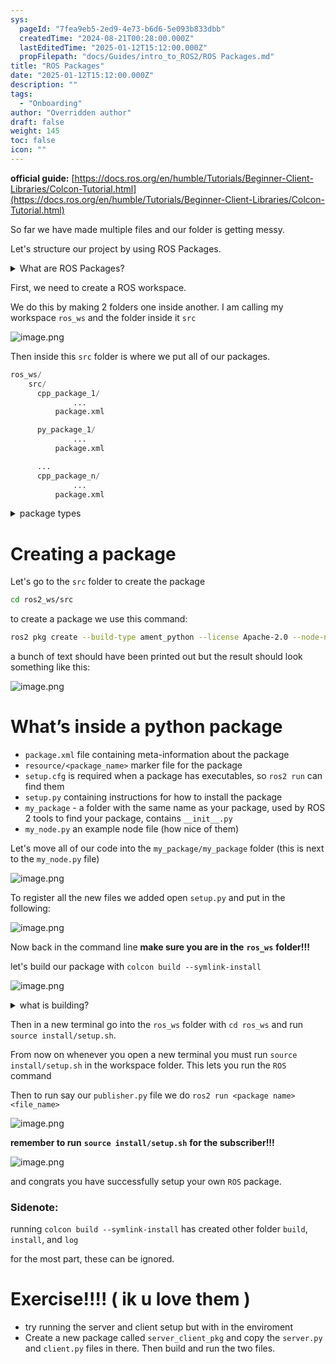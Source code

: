 ```yaml
---
sys:
  pageId: "7fea9eb5-2ed9-4e73-b6d6-5e093b833dbb"
  createdTime: "2024-08-21T00:28:00.000Z"
  lastEditedTime: "2025-01-12T15:12:00.000Z"
  propFilepath: "docs/Guides/intro_to_ROS2/ROS Packages.md"
title: "ROS Packages"
date: "2025-01-12T15:12:00.000Z"
description: ""
tags:
  - "Onboarding"
author: "Overridden author"
draft: false
weight: 145
toc: false
icon: ""
---
```


**official guide:** [https://docs.ros.org/en/humble/Tutorials/Beginner-Client-Libraries/Colcon-Tutorial.html](https://docs.ros.org/en/humble/Tutorials/Beginner-Client-Libraries/Colcon-Tutorial.html)

So far we have made multiple files and our folder is getting messy.

Let's structure our project by using ROS Packages.

<details>

<summary>What are ROS Packages?</summary>

ROS Packages are, as the name implies, packages of code that are highly sharable between ROS developers.

They consist of a folder, `package.xml` file, and source code

```python
      cpp_package_1/
		      ... imagine much code files here ..
          package.xml
```

</details>

First, we need to create a ROS workspace.

We do this by making 2 folders one inside another. I am calling my workspace `ros_ws` and the folder inside it `src`

![image.png](https://prod-files-secure.s3.us-west-2.amazonaws.com/d518164a-d88e-44d1-a4ee-3adb3bd8bce0/70706947-fd18-4537-a67b-e12946812d31/image.png?X-Amz-Algorithm=AWS4-HMAC-SHA256&X-Amz-Content-Sha256=UNSIGNED-PAYLOAD&X-Amz-Credential=ASIAZI2LB4664A5JTN7W%2F20250514%2Fus-west-2%2Fs3%2Faws4_request&X-Amz-Date=20250514T181138Z&X-Amz-Expires=3600&X-Amz-Security-Token=IQoJb3JpZ2luX2VjEGIaCXVzLXdlc3QtMiJGMEQCIG29YlKLhoM1bcdakgmO7MFt6ZzlVG1UVdaVKWvdT7jzAiB3M%2B1Co%2F0iFduxMD2Gz2LayIM76IyhBefaOcHG4yO74yr%2FAwgaEAAaDDYzNzQyMzE4MzgwNSIMqnGPeOWDKPQy1ZWIKtwDWbmpPf6NgUNmkHvSk19jQQGEdFaFVFNZmK0sHm22OJ%2F9iM53QgGuxeMG8i%2BH3VtSoPUWIoygv1EUnb6X1L%2F1i%2FAsxkz02U79mUSrNbf68BkuvCztYOtpUGyzQcRiPaVSgn6KxC8zmj%2B5Uzyq73%2FDokg9JEV97SkUewRBTQf3AinfDrIWcdlZtGrxh2aPu3ABfSio2lrDz1XMzJuQHacvwM2Y90HFPUGFFpkHS75q4hPsJjWUJ7qqLQ2uey4ydTqzTajejoYNTtopX2FmY%2BWmBv1V8uM%2F4iQqqlMtf6QUwn8tPwQyIcbQkoMGrn9TW9B22vLlSH%2FtQZAe4JW6oysb7DKiqWvhlATUK0AXrDnfGNUcCqpvxCUHrC6A6P6whZ0OPl13cD4lCpFUDUjUCgM6tOO1%2FjDrFDa%2ByRogvs4Xw0fOfQ%2FXDofqVB2k9lsUmLf%2BwqVRfsFjZoywz45FYLQ1cL7aEN1GCJCw8sQCt%2FYwXXmBZEmso%2FwGASbCuA9MLWbX7l2iRtHz4tnQ%2Fcm6jhcUzGPj05fRAvQ5czALXh%2BXKxHD74c0xekWRwXDOX1UOPjzgym%2FrzI0mU8n2Eym0WEliLj4bEZ5zyabmDhpSb5HYTIl4uAnEiektjVFLAIwlqOTwQY6pgF9Wexw%2Brwfcwi7QZmkxMIWvTG9KWbePDwEu6%2F2QKuHuPYHzHGmR2sXpRAZ%2BYMMIqzbyK1W1G6worQlfsCZgm2URsCfglCBSErBxYwyYQ1ARTDDv2XzrZ0EPxWUFKWX8TtTNSJYIAFDQZw8gJDXNGx46xqn5m38WqG4TUXkT6Uj9GridE%2FnBXSIJN6p4nt32h%2FWaSePdD%2F7eJ1FgJlFMMngE2m1y7Xv&X-Amz-Signature=08814f6c991d85d86f20f769b05bcf3d347852fa7c4983bcf807870a7591ccac&X-Amz-SignedHeaders=host&x-id=GetObject)

Then inside this `src` folder is where we put all of our packages.

```python
ros_ws/
    src/
      cpp_package_1/
		      ...
          package.xml

      py_package_1/
		      ...
          package.xml

      ...
      cpp_package_n/
		      ...
          package.xml

```

<details>

<summary>package types</summary>

packages can be either `C++` or python.

the intern file structure is different for each but for this guide we will stick to creating python packages

</details>

# Creating a package

Let's go to the `src` folder to create the package

```bash
cd ros2_ws/src
```

to create a package we use this command:

```bash
ros2 pkg create --build-type ament_python --license Apache-2.0 --node-name my_node my_package
```

a bunch of text should have been printed out but the result should look something like this:

![image.png](https://prod-files-secure.s3.us-west-2.amazonaws.com/d518164a-d88e-44d1-a4ee-3adb3bd8bce0/e6cf1e3f-8512-4a3e-b131-079f800bf3e8/image.png?X-Amz-Algorithm=AWS4-HMAC-SHA256&X-Amz-Content-Sha256=UNSIGNED-PAYLOAD&X-Amz-Credential=ASIAZI2LB4664A5JTN7W%2F20250514%2Fus-west-2%2Fs3%2Faws4_request&X-Amz-Date=20250514T181138Z&X-Amz-Expires=3600&X-Amz-Security-Token=IQoJb3JpZ2luX2VjEGIaCXVzLXdlc3QtMiJGMEQCIG29YlKLhoM1bcdakgmO7MFt6ZzlVG1UVdaVKWvdT7jzAiB3M%2B1Co%2F0iFduxMD2Gz2LayIM76IyhBefaOcHG4yO74yr%2FAwgaEAAaDDYzNzQyMzE4MzgwNSIMqnGPeOWDKPQy1ZWIKtwDWbmpPf6NgUNmkHvSk19jQQGEdFaFVFNZmK0sHm22OJ%2F9iM53QgGuxeMG8i%2BH3VtSoPUWIoygv1EUnb6X1L%2F1i%2FAsxkz02U79mUSrNbf68BkuvCztYOtpUGyzQcRiPaVSgn6KxC8zmj%2B5Uzyq73%2FDokg9JEV97SkUewRBTQf3AinfDrIWcdlZtGrxh2aPu3ABfSio2lrDz1XMzJuQHacvwM2Y90HFPUGFFpkHS75q4hPsJjWUJ7qqLQ2uey4ydTqzTajejoYNTtopX2FmY%2BWmBv1V8uM%2F4iQqqlMtf6QUwn8tPwQyIcbQkoMGrn9TW9B22vLlSH%2FtQZAe4JW6oysb7DKiqWvhlATUK0AXrDnfGNUcCqpvxCUHrC6A6P6whZ0OPl13cD4lCpFUDUjUCgM6tOO1%2FjDrFDa%2ByRogvs4Xw0fOfQ%2FXDofqVB2k9lsUmLf%2BwqVRfsFjZoywz45FYLQ1cL7aEN1GCJCw8sQCt%2FYwXXmBZEmso%2FwGASbCuA9MLWbX7l2iRtHz4tnQ%2Fcm6jhcUzGPj05fRAvQ5czALXh%2BXKxHD74c0xekWRwXDOX1UOPjzgym%2FrzI0mU8n2Eym0WEliLj4bEZ5zyabmDhpSb5HYTIl4uAnEiektjVFLAIwlqOTwQY6pgF9Wexw%2Brwfcwi7QZmkxMIWvTG9KWbePDwEu6%2F2QKuHuPYHzHGmR2sXpRAZ%2BYMMIqzbyK1W1G6worQlfsCZgm2URsCfglCBSErBxYwyYQ1ARTDDv2XzrZ0EPxWUFKWX8TtTNSJYIAFDQZw8gJDXNGx46xqn5m38WqG4TUXkT6Uj9GridE%2FnBXSIJN6p4nt32h%2FWaSePdD%2F7eJ1FgJlFMMngE2m1y7Xv&X-Amz-Signature=de961f801747b7a0fae68bd041bfd0ba0200dda96d3126659d4fa6a269c1cae0&X-Amz-SignedHeaders=host&x-id=GetObject)

# What’s inside a python package

- `package.xml` file containing meta-information about the package
- `resource/<package_name>` marker file for the package
- `setup.cfg` is required when a package has executables, so `ros2 run` can find them
- `setup.py` containing instructions for how to install the package
- `my_package` - a folder with the same name as your package, used by ROS 2 tools to find your package, contains `__init__.py`
- `my_node.py` an example node file (how nice of them)

Let's move all of our code into the `my_package/my_package` folder (this is next to the `my_node.py` file)

![image.png](https://prod-files-secure.s3.us-west-2.amazonaws.com/d518164a-d88e-44d1-a4ee-3adb3bd8bce0/9ce58f11-0da9-4d3e-b86d-506a9685d378/image.png?X-Amz-Algorithm=AWS4-HMAC-SHA256&X-Amz-Content-Sha256=UNSIGNED-PAYLOAD&X-Amz-Credential=ASIAZI2LB4664A5JTN7W%2F20250514%2Fus-west-2%2Fs3%2Faws4_request&X-Amz-Date=20250514T181138Z&X-Amz-Expires=3600&X-Amz-Security-Token=IQoJb3JpZ2luX2VjEGIaCXVzLXdlc3QtMiJGMEQCIG29YlKLhoM1bcdakgmO7MFt6ZzlVG1UVdaVKWvdT7jzAiB3M%2B1Co%2F0iFduxMD2Gz2LayIM76IyhBefaOcHG4yO74yr%2FAwgaEAAaDDYzNzQyMzE4MzgwNSIMqnGPeOWDKPQy1ZWIKtwDWbmpPf6NgUNmkHvSk19jQQGEdFaFVFNZmK0sHm22OJ%2F9iM53QgGuxeMG8i%2BH3VtSoPUWIoygv1EUnb6X1L%2F1i%2FAsxkz02U79mUSrNbf68BkuvCztYOtpUGyzQcRiPaVSgn6KxC8zmj%2B5Uzyq73%2FDokg9JEV97SkUewRBTQf3AinfDrIWcdlZtGrxh2aPu3ABfSio2lrDz1XMzJuQHacvwM2Y90HFPUGFFpkHS75q4hPsJjWUJ7qqLQ2uey4ydTqzTajejoYNTtopX2FmY%2BWmBv1V8uM%2F4iQqqlMtf6QUwn8tPwQyIcbQkoMGrn9TW9B22vLlSH%2FtQZAe4JW6oysb7DKiqWvhlATUK0AXrDnfGNUcCqpvxCUHrC6A6P6whZ0OPl13cD4lCpFUDUjUCgM6tOO1%2FjDrFDa%2ByRogvs4Xw0fOfQ%2FXDofqVB2k9lsUmLf%2BwqVRfsFjZoywz45FYLQ1cL7aEN1GCJCw8sQCt%2FYwXXmBZEmso%2FwGASbCuA9MLWbX7l2iRtHz4tnQ%2Fcm6jhcUzGPj05fRAvQ5czALXh%2BXKxHD74c0xekWRwXDOX1UOPjzgym%2FrzI0mU8n2Eym0WEliLj4bEZ5zyabmDhpSb5HYTIl4uAnEiektjVFLAIwlqOTwQY6pgF9Wexw%2Brwfcwi7QZmkxMIWvTG9KWbePDwEu6%2F2QKuHuPYHzHGmR2sXpRAZ%2BYMMIqzbyK1W1G6worQlfsCZgm2URsCfglCBSErBxYwyYQ1ARTDDv2XzrZ0EPxWUFKWX8TtTNSJYIAFDQZw8gJDXNGx46xqn5m38WqG4TUXkT6Uj9GridE%2FnBXSIJN6p4nt32h%2FWaSePdD%2F7eJ1FgJlFMMngE2m1y7Xv&X-Amz-Signature=fa5b1c4748f8a1a0e73fb5b24b9745adf887d9fafb2af916da65167c00fa2e38&X-Amz-SignedHeaders=host&x-id=GetObject)

To register all the new files we added open `setup.py` and put in the following:

![image.png](https://prod-files-secure.s3.us-west-2.amazonaws.com/d518164a-d88e-44d1-a4ee-3adb3bd8bce0/1cd7c262-4cae-4496-9d75-c178537d24a2/image.png?X-Amz-Algorithm=AWS4-HMAC-SHA256&X-Amz-Content-Sha256=UNSIGNED-PAYLOAD&X-Amz-Credential=ASIAZI2LB4664A5JTN7W%2F20250514%2Fus-west-2%2Fs3%2Faws4_request&X-Amz-Date=20250514T181138Z&X-Amz-Expires=3600&X-Amz-Security-Token=IQoJb3JpZ2luX2VjEGIaCXVzLXdlc3QtMiJGMEQCIG29YlKLhoM1bcdakgmO7MFt6ZzlVG1UVdaVKWvdT7jzAiB3M%2B1Co%2F0iFduxMD2Gz2LayIM76IyhBefaOcHG4yO74yr%2FAwgaEAAaDDYzNzQyMzE4MzgwNSIMqnGPeOWDKPQy1ZWIKtwDWbmpPf6NgUNmkHvSk19jQQGEdFaFVFNZmK0sHm22OJ%2F9iM53QgGuxeMG8i%2BH3VtSoPUWIoygv1EUnb6X1L%2F1i%2FAsxkz02U79mUSrNbf68BkuvCztYOtpUGyzQcRiPaVSgn6KxC8zmj%2B5Uzyq73%2FDokg9JEV97SkUewRBTQf3AinfDrIWcdlZtGrxh2aPu3ABfSio2lrDz1XMzJuQHacvwM2Y90HFPUGFFpkHS75q4hPsJjWUJ7qqLQ2uey4ydTqzTajejoYNTtopX2FmY%2BWmBv1V8uM%2F4iQqqlMtf6QUwn8tPwQyIcbQkoMGrn9TW9B22vLlSH%2FtQZAe4JW6oysb7DKiqWvhlATUK0AXrDnfGNUcCqpvxCUHrC6A6P6whZ0OPl13cD4lCpFUDUjUCgM6tOO1%2FjDrFDa%2ByRogvs4Xw0fOfQ%2FXDofqVB2k9lsUmLf%2BwqVRfsFjZoywz45FYLQ1cL7aEN1GCJCw8sQCt%2FYwXXmBZEmso%2FwGASbCuA9MLWbX7l2iRtHz4tnQ%2Fcm6jhcUzGPj05fRAvQ5czALXh%2BXKxHD74c0xekWRwXDOX1UOPjzgym%2FrzI0mU8n2Eym0WEliLj4bEZ5zyabmDhpSb5HYTIl4uAnEiektjVFLAIwlqOTwQY6pgF9Wexw%2Brwfcwi7QZmkxMIWvTG9KWbePDwEu6%2F2QKuHuPYHzHGmR2sXpRAZ%2BYMMIqzbyK1W1G6worQlfsCZgm2URsCfglCBSErBxYwyYQ1ARTDDv2XzrZ0EPxWUFKWX8TtTNSJYIAFDQZw8gJDXNGx46xqn5m38WqG4TUXkT6Uj9GridE%2FnBXSIJN6p4nt32h%2FWaSePdD%2F7eJ1FgJlFMMngE2m1y7Xv&X-Amz-Signature=a8025f0e119f8d38fe2c084c96bdd27af6303d07e1ef84242320e095aabf048f&X-Amz-SignedHeaders=host&x-id=GetObject)

Now back in the command line **make sure you are in the** **`ros_ws`** **folder!!!**

let's build our package with `colcon build --symlink-install`

![image.png](https://prod-files-secure.s3.us-west-2.amazonaws.com/d518164a-d88e-44d1-a4ee-3adb3bd8bce0/2f2a0d27-b173-48fd-b189-5f5c0ce65619/image.png?X-Amz-Algorithm=AWS4-HMAC-SHA256&X-Amz-Content-Sha256=UNSIGNED-PAYLOAD&X-Amz-Credential=ASIAZI2LB4664A5JTN7W%2F20250514%2Fus-west-2%2Fs3%2Faws4_request&X-Amz-Date=20250514T181138Z&X-Amz-Expires=3600&X-Amz-Security-Token=IQoJb3JpZ2luX2VjEGIaCXVzLXdlc3QtMiJGMEQCIG29YlKLhoM1bcdakgmO7MFt6ZzlVG1UVdaVKWvdT7jzAiB3M%2B1Co%2F0iFduxMD2Gz2LayIM76IyhBefaOcHG4yO74yr%2FAwgaEAAaDDYzNzQyMzE4MzgwNSIMqnGPeOWDKPQy1ZWIKtwDWbmpPf6NgUNmkHvSk19jQQGEdFaFVFNZmK0sHm22OJ%2F9iM53QgGuxeMG8i%2BH3VtSoPUWIoygv1EUnb6X1L%2F1i%2FAsxkz02U79mUSrNbf68BkuvCztYOtpUGyzQcRiPaVSgn6KxC8zmj%2B5Uzyq73%2FDokg9JEV97SkUewRBTQf3AinfDrIWcdlZtGrxh2aPu3ABfSio2lrDz1XMzJuQHacvwM2Y90HFPUGFFpkHS75q4hPsJjWUJ7qqLQ2uey4ydTqzTajejoYNTtopX2FmY%2BWmBv1V8uM%2F4iQqqlMtf6QUwn8tPwQyIcbQkoMGrn9TW9B22vLlSH%2FtQZAe4JW6oysb7DKiqWvhlATUK0AXrDnfGNUcCqpvxCUHrC6A6P6whZ0OPl13cD4lCpFUDUjUCgM6tOO1%2FjDrFDa%2ByRogvs4Xw0fOfQ%2FXDofqVB2k9lsUmLf%2BwqVRfsFjZoywz45FYLQ1cL7aEN1GCJCw8sQCt%2FYwXXmBZEmso%2FwGASbCuA9MLWbX7l2iRtHz4tnQ%2Fcm6jhcUzGPj05fRAvQ5czALXh%2BXKxHD74c0xekWRwXDOX1UOPjzgym%2FrzI0mU8n2Eym0WEliLj4bEZ5zyabmDhpSb5HYTIl4uAnEiektjVFLAIwlqOTwQY6pgF9Wexw%2Brwfcwi7QZmkxMIWvTG9KWbePDwEu6%2F2QKuHuPYHzHGmR2sXpRAZ%2BYMMIqzbyK1W1G6worQlfsCZgm2URsCfglCBSErBxYwyYQ1ARTDDv2XzrZ0EPxWUFKWX8TtTNSJYIAFDQZw8gJDXNGx46xqn5m38WqG4TUXkT6Uj9GridE%2FnBXSIJN6p4nt32h%2FWaSePdD%2F7eJ1FgJlFMMngE2m1y7Xv&X-Amz-Signature=f802ee4593365612085758345c185a64fa9d0fba56b66261182ad95fce8759e5&X-Amz-SignedHeaders=host&x-id=GetObject)

<details>

<summary>what is building?</summary>

if you are a CS major at Rose-Hulman you will learn the answer to this in CSSE132

but TLDR; is it combines all the code files into one program that can be run easily 

</details>

Then in a new terminal go into the `ros_ws` folder with `cd ros_ws` and run `source install/setup.sh`. 

From now on whenever you open a new terminal you must run `source install/setup.sh` in the workspace folder. This lets you run the `ROS` command

Then to run say our `publisher.py` file we do `ros2 run <package name> <file_name>`

![image.png](https://prod-files-secure.s3.us-west-2.amazonaws.com/d518164a-d88e-44d1-a4ee-3adb3bd8bce0/4f4b1219-3a44-4632-aa0a-ce3471699f59/image.png?X-Amz-Algorithm=AWS4-HMAC-SHA256&X-Amz-Content-Sha256=UNSIGNED-PAYLOAD&X-Amz-Credential=ASIAZI2LB4664A5JTN7W%2F20250514%2Fus-west-2%2Fs3%2Faws4_request&X-Amz-Date=20250514T181138Z&X-Amz-Expires=3600&X-Amz-Security-Token=IQoJb3JpZ2luX2VjEGIaCXVzLXdlc3QtMiJGMEQCIG29YlKLhoM1bcdakgmO7MFt6ZzlVG1UVdaVKWvdT7jzAiB3M%2B1Co%2F0iFduxMD2Gz2LayIM76IyhBefaOcHG4yO74yr%2FAwgaEAAaDDYzNzQyMzE4MzgwNSIMqnGPeOWDKPQy1ZWIKtwDWbmpPf6NgUNmkHvSk19jQQGEdFaFVFNZmK0sHm22OJ%2F9iM53QgGuxeMG8i%2BH3VtSoPUWIoygv1EUnb6X1L%2F1i%2FAsxkz02U79mUSrNbf68BkuvCztYOtpUGyzQcRiPaVSgn6KxC8zmj%2B5Uzyq73%2FDokg9JEV97SkUewRBTQf3AinfDrIWcdlZtGrxh2aPu3ABfSio2lrDz1XMzJuQHacvwM2Y90HFPUGFFpkHS75q4hPsJjWUJ7qqLQ2uey4ydTqzTajejoYNTtopX2FmY%2BWmBv1V8uM%2F4iQqqlMtf6QUwn8tPwQyIcbQkoMGrn9TW9B22vLlSH%2FtQZAe4JW6oysb7DKiqWvhlATUK0AXrDnfGNUcCqpvxCUHrC6A6P6whZ0OPl13cD4lCpFUDUjUCgM6tOO1%2FjDrFDa%2ByRogvs4Xw0fOfQ%2FXDofqVB2k9lsUmLf%2BwqVRfsFjZoywz45FYLQ1cL7aEN1GCJCw8sQCt%2FYwXXmBZEmso%2FwGASbCuA9MLWbX7l2iRtHz4tnQ%2Fcm6jhcUzGPj05fRAvQ5czALXh%2BXKxHD74c0xekWRwXDOX1UOPjzgym%2FrzI0mU8n2Eym0WEliLj4bEZ5zyabmDhpSb5HYTIl4uAnEiektjVFLAIwlqOTwQY6pgF9Wexw%2Brwfcwi7QZmkxMIWvTG9KWbePDwEu6%2F2QKuHuPYHzHGmR2sXpRAZ%2BYMMIqzbyK1W1G6worQlfsCZgm2URsCfglCBSErBxYwyYQ1ARTDDv2XzrZ0EPxWUFKWX8TtTNSJYIAFDQZw8gJDXNGx46xqn5m38WqG4TUXkT6Uj9GridE%2FnBXSIJN6p4nt32h%2FWaSePdD%2F7eJ1FgJlFMMngE2m1y7Xv&X-Amz-Signature=ef74ab0ef8c5cf058328f4b7a1af6e4b0c07d354ba138e8831c959f7de71d8a9&X-Amz-SignedHeaders=host&x-id=GetObject)

**remember to run** **`source install/setup.sh`** **for the subscriber!!!**

![image.png](https://prod-files-secure.s3.us-west-2.amazonaws.com/d518164a-d88e-44d1-a4ee-3adb3bd8bce0/02121119-dad4-49ec-8356-c956108b4243/image.png?X-Amz-Algorithm=AWS4-HMAC-SHA256&X-Amz-Content-Sha256=UNSIGNED-PAYLOAD&X-Amz-Credential=ASIAZI2LB4664A5JTN7W%2F20250514%2Fus-west-2%2Fs3%2Faws4_request&X-Amz-Date=20250514T181138Z&X-Amz-Expires=3600&X-Amz-Security-Token=IQoJb3JpZ2luX2VjEGIaCXVzLXdlc3QtMiJGMEQCIG29YlKLhoM1bcdakgmO7MFt6ZzlVG1UVdaVKWvdT7jzAiB3M%2B1Co%2F0iFduxMD2Gz2LayIM76IyhBefaOcHG4yO74yr%2FAwgaEAAaDDYzNzQyMzE4MzgwNSIMqnGPeOWDKPQy1ZWIKtwDWbmpPf6NgUNmkHvSk19jQQGEdFaFVFNZmK0sHm22OJ%2F9iM53QgGuxeMG8i%2BH3VtSoPUWIoygv1EUnb6X1L%2F1i%2FAsxkz02U79mUSrNbf68BkuvCztYOtpUGyzQcRiPaVSgn6KxC8zmj%2B5Uzyq73%2FDokg9JEV97SkUewRBTQf3AinfDrIWcdlZtGrxh2aPu3ABfSio2lrDz1XMzJuQHacvwM2Y90HFPUGFFpkHS75q4hPsJjWUJ7qqLQ2uey4ydTqzTajejoYNTtopX2FmY%2BWmBv1V8uM%2F4iQqqlMtf6QUwn8tPwQyIcbQkoMGrn9TW9B22vLlSH%2FtQZAe4JW6oysb7DKiqWvhlATUK0AXrDnfGNUcCqpvxCUHrC6A6P6whZ0OPl13cD4lCpFUDUjUCgM6tOO1%2FjDrFDa%2ByRogvs4Xw0fOfQ%2FXDofqVB2k9lsUmLf%2BwqVRfsFjZoywz45FYLQ1cL7aEN1GCJCw8sQCt%2FYwXXmBZEmso%2FwGASbCuA9MLWbX7l2iRtHz4tnQ%2Fcm6jhcUzGPj05fRAvQ5czALXh%2BXKxHD74c0xekWRwXDOX1UOPjzgym%2FrzI0mU8n2Eym0WEliLj4bEZ5zyabmDhpSb5HYTIl4uAnEiektjVFLAIwlqOTwQY6pgF9Wexw%2Brwfcwi7QZmkxMIWvTG9KWbePDwEu6%2F2QKuHuPYHzHGmR2sXpRAZ%2BYMMIqzbyK1W1G6worQlfsCZgm2URsCfglCBSErBxYwyYQ1ARTDDv2XzrZ0EPxWUFKWX8TtTNSJYIAFDQZw8gJDXNGx46xqn5m38WqG4TUXkT6Uj9GridE%2FnBXSIJN6p4nt32h%2FWaSePdD%2F7eJ1FgJlFMMngE2m1y7Xv&X-Amz-Signature=651c3ad6fbcc94035beda2c280d40c4fe583f502175531bb8907ea1853307fb7&X-Amz-SignedHeaders=host&x-id=GetObject)

and congrats you have successfully setup your own `ROS` package.

### Sidenote:

running `colcon build --symlink-install` has created other folder `build`, `install`, and `log`

for the most part, these can be ignored.

# Exercise!!!! ( ik u love them )

- try running the server and client setup but with in the enviroment
- Create a new package called `server_client_pkg` and copy the `server.py` and `client.py` files in there. Then build and run the two files.
